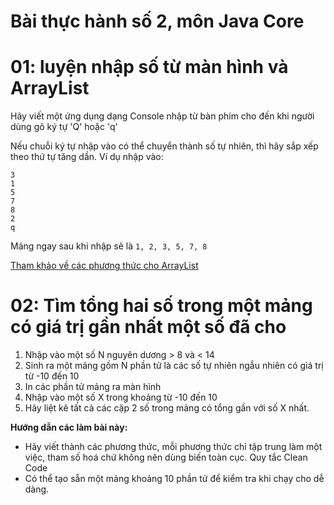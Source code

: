 # Bài thực hành số 2, môn Java Core

# 01: luyện nhập số từ màn hình và ArrayList

Hãy viết một ứng dụng dạng Console nhập từ bàn phím cho đến khi người dùng gõ ký tự 'Q' hoặc 'q'

Nếu chuỗi ký tự nhập vào có thể chuyển thành số tự nhiên, thì hãy sắp xếp theo thứ tự tăng dần. Ví dụ nhập vào:

```
3
1
5
7
8
2
q
```

Mảng ngay sau khi nhập sẽ là
```1, 2, 3, 5, 7, 8```

[Tham khảo về các phương thức cho ArrayList](https://howtodoinjava.com/java/collections/arraylist/initialize-arraylist/)

# 02: Tìm tổng hai số trong một mảng có giá trị gần nhất một số đã cho

1. Nhập vào một số N nguyên dương > 8 và < 14
2. Sinh ra một mảng gồm N phần tử là các số tự nhiên ngẫu nhiên có giá trị từ -10 đến 10
3. In các phần tử mảng ra màn hình
4. Nhập vào một số X trong khoảng từ -10 đến 10
5. Hãy liệt kê tất cả các cặp 2 số trong mảng có tổng gần với số X nhất.

**Hướng dẫn các làm bài này:**

- Hãy viết thành các phương thức, mỗi phương thức chỉ tập trung làm một việc, tham số hoá chứ không nên dùng biến toàn
  cục. Quy tắc Clean Code
- Có thể tạo sẵn một mảng khoảng 10 phần tử để kiểm tra khi chạy cho dễ dàng.